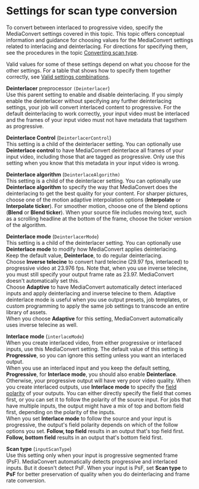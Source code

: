 # Settings for scan type conversion<a name="settings-for-scan-type-conversion"></a>

To convert between interlaced to progressive video, specify the MediaConvert settings covered in this topic\. This topic offers conceptual information and guidance for choosing values for the MediaConvert settings related to interlacing and deinterlacing\. For directions for specifying them, see the procedures in the topic [Converting scan type](converting-scan-type.md)\.

Valid values for some of these settings depend on what you choose for the other settings\. For a table that shows how to specify them together correctly,  see [Valid settings combinations](valid-settings-combinations.md)\.

**Deinterlacer** preprocessor `(Deinterlacer`\)  
Use this parent setting to enable and disable deinterlacing\. If you simply enable the deinterlacer without specifying any further deinterlacing settings, your job will convert interlaced content to progressive\. For the default deinterlacing to work correctly, your input video must be interlaced and the frames of your input video must not have metadata that tagsthem as progressive\.

**Deinterlace Control** \(`DeinterlacerControl`\)  
This setting is a child of the deinterlacer setting\. You can optionally use **Deinterlace control** to have MediaConvert deinterlace all frames of your input video, including those that are tagged as progressive\. Only use this setting when you know that this metadata in your input video is wrong\.

**Deinterlace algorithm** \(`DeinterlaceAlgorithm)`  
This setting is a child of the deinterlacer setting\. You can optionally use **Deinterlace algorithm** to specify the way that MediaConvert does the deinterlacing to get the best quality for your content\. For sharper pictures, choose one of the motion adaptive interpolation options \(**Interpolate** or **Interpolate ticker**\)\. For smoother motion, choose one of the blend options \(**Blend** or **Blend ticker**\)\. When your source file includes moving text, such as a scrolling headline at the bottom of the frame, choose the ticker version of the algorithm\.

**Deinterlace mode** \(`DeinterlacerMode`\)  
This setting is a child of the deinterlacer setting\. You can optionally use **Deinterlace mode** to modify how MediaConvert applies deinterlacing\.  
Keep the default value, **Deinterlace**, to do regular deinterlacing\.  
Choose **Inverse telecine** to convert hard telecine \(29\.97 fps, interlaced\) to progressive video at 23\.976 fps\. Note that, when you use inverse telecine, you must still specify your output frame rate as 23\.97\. MediaConvert doesn't automatically set this\.   
Choose **Adaptive** to have MediaConvert automatically detect interlaced inputs and apply deinterlacing and inverse telecine to them\. Adaptive deinterlace mode is useful when you use output presets, job templates, or custom programming to apply the same job settings to transcode an entire library of assets\.  
When you choose **Adaptive** for this setting, MediaConvert automatically uses inverse telecine as well\.

**Interlace mode** \(`interlaceMode`\)  
When you create interlaced video, from either progressive or interlaced inputs, use this MediaConvert setting\. The default value of this setting is **Progressive**, so you can ignore this setting unless you want an interlaced output\.   
When you use an interlaced input and you keep the default setting, **Progressive**, for **Interlace mode**, you should also enable **Deinterlace**\. Otherwise, your progressive output will have very poor video quality\.
When you create interlaced outputs, use **Interlace mode** to specify the [field polarity](scan-type-vocabulary.md) of your outputs\. You can either directly specify the field that comes first, or you can set it to follow the polarity of the source input\. For jobs that have multiple inputs, the output might have a mix of top and bottom field first, depending on the polarity of the inputs\.  
When you set **Interlace mode** to follow the source and your input is progressive, the output's field polarity depends on which of the follow options you set\. **Follow, top field** results in an output that's top field first\. **Follow, bottom field** results in an output that's bottom field first\.

**Scan type** \(`inputScanType`\)  
Use this setting only when your input is progressive segmented frame \(PsF\)\. MediaConvert automatically detects progressive and interlaced inputs\. But it doesn't detect PsF\. When your input is PsF, set **Scan type** to **PsF** for better preservation of quality when you do deinterlacing and frame rate conversion\.